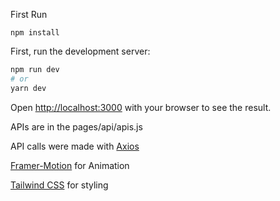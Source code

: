 First Run

```
npm install
```

First, run the development server:

```bash
npm run dev
# or
yarn dev
```

Open [http://localhost:3000](http://localhost:3000) with your browser to see the result.

APIs are in the pages/api/apis.js

API calls were made with [Axios](https://axios-http.com/docs/intro)

[Framer-Motion](https://www.framer.com/docs/) for Animation

[Tailwind CSS](https://tailwindcss.com/docs/installation) for styling
